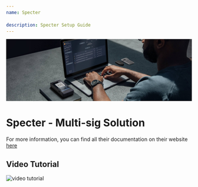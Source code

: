 ```yaml
---
name: Specter

description: Specter Setup Guide
---
```


![cover](assets/cover.jpeg)

# Specter - Multi-sig Solution

For more information, you can find all their documentation on their website [here](https://docs.specter.solutions/desktop/)

## Video Tutorial

![video tutorial](https://www.youtube.com/watch?v=mV1KS-Uwjew)
